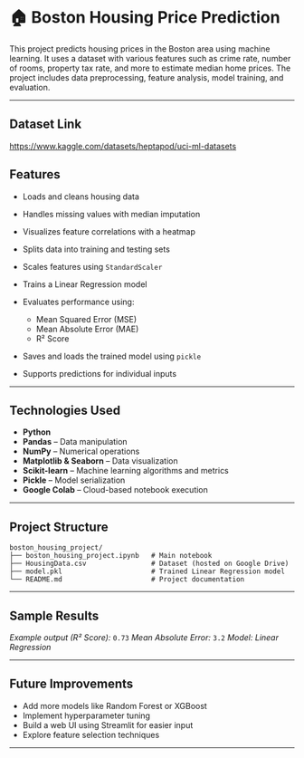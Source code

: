 
# 🏠 Boston Housing Price Prediction

This project predicts housing prices in the Boston area using machine learning. It uses a dataset with various features such as crime rate, number of rooms, property tax rate, and more to estimate median home prices. The project includes data preprocessing, feature analysis, model training, and evaluation.

---
## Dataset Link
https://www.kaggle.com/datasets/heptapod/uci-ml-datasets 

## Features

* Loads and cleans housing data
* Handles missing values with median imputation
* Visualizes feature correlations with a heatmap
* Splits data into training and testing sets
* Scales features using `StandardScaler`
* Trains a Linear Regression model
* Evaluates performance using:

  * Mean Squared Error (MSE)
  * Mean Absolute Error (MAE)
  * R² Score
* Saves and loads the trained model using `pickle`
* Supports predictions for individual inputs

---

## Technologies Used

* **Python**
* **Pandas** – Data manipulation
* **NumPy** – Numerical operations
* **Matplotlib & Seaborn** – Data visualization
* **Scikit-learn** – Machine learning algorithms and metrics
* **Pickle** – Model serialization
* **Google Colab** – Cloud-based notebook execution

---

## Project Structure

```
boston_housing_project/
├── boston_housing_project.ipynb   # Main notebook
├── HousingData.csv                # Dataset (hosted on Google Drive)
├── model.pkl                      # Trained Linear Regression model
└── README.md                      # Project documentation
```

---

## Sample Results

*Example output (R² Score):* `0.73`
*Mean Absolute Error:* `3.2`
*Model: Linear Regression*

---

## Future Improvements

* Add more models like Random Forest or XGBoost
* Implement hyperparameter tuning
* Build a web UI using Streamlit for easier input
* Explore feature selection techniques

---
